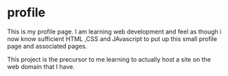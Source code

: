 # profile
This is my profile page. I am learning web development and feel as though i now know sufficient HTML ,CSS and JAvascript to put up this small profile page and associated pages. 

This project is the precursor to me learning to actually host a site on the web domain that I have. 
